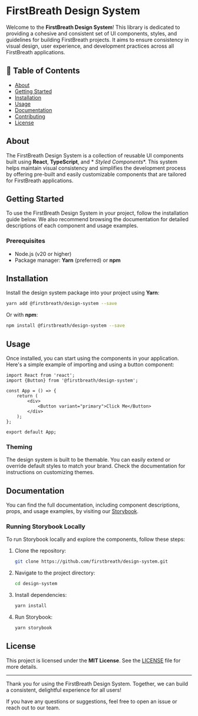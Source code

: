 # FirstBreath Design System

Welcome to the **FirstBreath Design System**! This library is dedicated to providing a cohesive and consistent set of UI
components, styles, and guidelines for building FirstBreath projects. It aims to ensure consistency in visual design,
user experience, and development practices across all FirstBreath applications.

## 📖 Table of Contents

- [About](#about)
- [Getting Started](#getting-started)
- [Installation](#installation)
- [Usage](#usage)
- [Documentation](#documentation)
- [Contributing](#contributing)
- [License](#license)

## About

The FirstBreath Design System is a collection of reusable UI components built using **React**, **TypeScript**, and *
*Styled Components**. This system helps maintain visual consistency and simplifies the development process by offering
pre-built and easily customizable components that are tailored for FirstBreath applications.

## Getting Started

To use the FirstBreath Design System in your project, follow the installation guide below. We also recommend browsing
the documentation for detailed descriptions of each component and usage examples.

### Prerequisites

- Node.js (v20 or higher)
- Package manager: **Yarn** (preferred) or **npm**

## Installation

Install the design system package into your project using **Yarn**:

```bash
yarn add @firstbreath/design-system --save
```

Or with **npm**:

```bash
npm install @firstbreath/design-system --save
```

## Usage

Once installed, you can start using the components in your application. Here's a simple example of importing and using a
button component:

```tsx
import React from 'react';
import {Button} from '@firstbreath/design-system';

const App = () => {
    return (
        <div>
            <Button variant="primary">Click Me</Button>
        </div>
    );
};

export default App;
```

### Theming

The design system is built to be themable. You can easily extend or override default styles to match your brand. Check
the documentation for instructions on customizing themes.

## Documentation

You can find the full documentation, including component descriptions, props, and usage examples, by visiting
our [Storybook](https://firstbreath.github.io/design-system/).

### Running Storybook Locally

To run Storybook locally and explore the components, follow these steps:

1. Clone the repository:
   ```bash
   git clone https://github.com/firstbreath/design-system.git
   ```

2. Navigate to the project directory:
   ```bash
   cd design-system
   ```

3. Install dependencies:
   ```bash
   yarn install
   ```

4. Run Storybook:
   ```bash
   yarn storybook
   ```

## License

This project is licensed under the **MIT License**. See the [LICENSE](LICENSE) file for more details.

---

Thank you for using the FirstBreath Design System. Together, we can build a consistent, delightful experience for all
users!

If you have any questions or suggestions, feel free to open an issue or reach out to our team.
